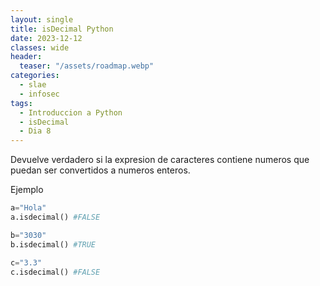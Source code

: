 ```yaml
---
layout: single
title: isDecimal Python
date: 2023-12-12
classes: wide
header:
  teaser: "/assets/roadmap.webp"
categories:
  - slae
  - infosec
tags:
  - Introduccion a Python
  - isDecimal
  - Dia 8
---
```


Devuelve verdadero si la expresion de caracteres contiene numeros que puedan ser convertidos a numeros enteros.

Ejemplo

```python
a="Hola"
a.isdecimal() #FALSE

b="3030"
b.isdecimal() #TRUE

c="3.3"
c.isdecimal() #FALSE
```